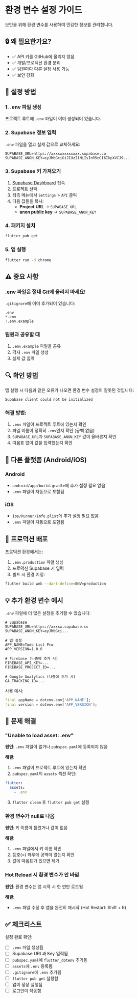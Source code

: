 # 환경 변수 설정 가이드

보안을 위해 환경 변수를 사용하여 민감한 정보를 관리합니다.

## 🔒 왜 필요한가요?

- ✅ API 키를 GitHub에 올리지 않음
- ✅ 개발/프로덕션 환경 분리
- ✅ 팀원마다 다른 설정 사용 가능
- ✅ 보안 강화

## 📝 설정 방법

### 1. .env 파일 생성

프로젝트 루트에 `.env` 파일이 이미 생성되어 있습니다.

### 2. Supabase 정보 입력

`.env` 파일을 열고 실제 값으로 교체하세요:

```env
SUPABASE_URL=https://xxxxxxxxxxxxx.supabase.co
SUPABASE_ANON_KEY=eyJhbGciOiJIUzI1NiIsInR5cCI6IkpXVCJ9...
```

### 3. Supabase 키 가져오기

1. [Supabase Dashboard](https://app.supabase.com) 접속
2. 프로젝트 선택
3. 좌측 메뉴에서 `Settings` > `API` 클릭
4. 다음 값들을 복사:
   - **Project URL** → `SUPABASE_URL`
   - **anon public key** → `SUPABASE_ANON_KEY`

### 4. 패키지 설치

```bash
flutter pub get
```

### 5. 앱 실행

```bash
flutter run -d chrome
```

## ⚠️ 중요 사항

### .env 파일은 절대 Git에 올리지 마세요!

`.gitignore`에 이미 추가되어 있습니다:
```
.env
*.env
!.env.example
```

### 팀원과 공유할 때

1. `.env.example` 파일을 공유
2. 각자 `.env` 파일 생성
3. 실제 값 입력

## 🔍 확인 방법

앱 실행 시 다음과 같은 오류가 나오면 환경 변수 설정이 잘못된 것입니다:

```
Supabase client could not be initialized
```

### 해결 방법:

1. `.env` 파일이 프로젝트 루트에 있는지 확인
2. 파일 이름이 정확히 `.env`인지 확인 (공백 없음)
3. `SUPABASE_URL`과 `SUPABASE_ANON_KEY` 값이 올바른지 확인
4. 따옴표 없이 값을 입력했는지 확인

## 📱 다른 플랫폼 (Android/iOS)

### Android
- `android/app/build.gradle`에 추가 설정 필요 없음
- `.env` 파일이 자동으로 포함됨

### iOS
- `ios/Runner/Info.plist`에 추가 설정 필요 없음
- `.env` 파일이 자동으로 포함됨

## 🚀 프로덕션 배포

프로덕션 환경에서는:

1. `.env.production` 파일 생성
2. 프로덕션 Supabase 키 입력
3. 빌드 시 환경 지정:

```bash
flutter build web --dart-define=ENV=production
```

## 💡 추가 환경 변수 예시

`.env` 파일에 더 많은 설정을 추가할 수 있습니다:

```env
# Supabase
SUPABASE_URL=https://xxxxx.supabase.co
SUPABASE_ANON_KEY=eyJhbGci...

# 앱 설정
APP_NAME=Todo List Pro
APP_VERSION=1.0.0

# Firebase (나중에 추가 시)
FIREBASE_API_KEY=...
FIREBASE_PROJECT_ID=...

# Google Analytics (나중에 추가 시)
GA_TRACKING_ID=...
```

사용 예시:
```dart
final appName = dotenv.env['APP_NAME'];
final version = dotenv.env['APP_VERSION'];
```

## 🔧 문제 해결

### "Unable to load asset: .env"

**원인**: `.env` 파일이 없거나 `pubspec.yaml`에 등록되지 않음

**해결**:
1. `.env` 파일이 프로젝트 루트에 있는지 확인
2. `pubspec.yaml`의 `assets` 섹션 확인:
```yaml
flutter:
  assets:
    - .env
```
3. `flutter clean` 후 `flutter pub get` 실행

### 환경 변수가 null로 나옴

**원인**: 키 이름이 틀렸거나 값이 없음

**해결**:
1. `.env` 파일에서 키 이름 확인
2. 등호(=) 좌우에 공백이 없는지 확인
3. 값에 따옴표가 있으면 제거

### Hot Reload 시 환경 변수가 안 바뀜

**원인**: 환경 변수는 앱 시작 시 한 번만 로드됨

**해결**:
- `.env` 파일 수정 후 앱을 완전히 재시작 (Hot Restart: Shift + R)

## ✅ 체크리스트

설정 완료 확인:

- [ ] `.env` 파일 생성됨
- [ ] Supabase URL과 Key 입력됨
- [ ] `pubspec.yaml`에 `flutter_dotenv` 추가됨
- [ ] `assets`에 `.env` 등록됨
- [ ] `.gitignore`에 `.env` 추가됨
- [ ] `flutter pub get` 실행함
- [ ] 앱이 정상 실행됨
- [ ] 로그인이 작동함
